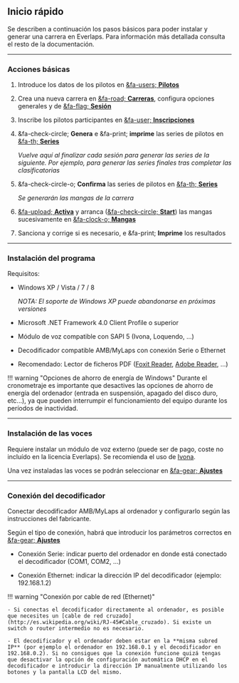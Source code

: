 ## Inicio rápido

Se describen a continuación los pasos básicos para poder instalar y generar una carrera en Everlaps. Para información más detallada consulta el resto de la documentación.

---

### Acciones básicas

1.  Introduce los datos de los pilotos en [&fa-users; **Pilotos**](./user-guide/drivers/index.html)

2.  Crea una nueva carrera en [&fa-road; **Carreras**](./user-guide/races/index.html), configura opciones generales y de [&fa-flag; **Sesión**](./race-formats/qualify-finals/index.html)

3.  Inscribe los pilotos participantes en [&fa-user; **Inscripciones**](./user-guide/races/index.html#inscripciones)

4.  &fa-check-circle; **Genera** e &fa-print; **imprime** las series de pilotos en [&fa-th; **Series**](./user-guide/races/index.html#series)

	*Vuelve aquí al finalizar cada sesión para generar las series de la siguiente. Por ejemplo, para generar las series finales tras completar las clasificatorias*

5.  &fa-check-circle-o; **Confirma** las series de pilotos en [&fa-th; **Series**](./user-guide/races/index.html#series)

	*Se generarán las mangas de la carrera*

6.  [&fa-upload; **Activa**](./user-guide/heats/index.html#mangas_1) y arranca ([&fa-check-circle; **Start**](./user-guide/heats/index.html#control-de-la-manga-activa)) las mangas sucesivamente en [&fa-clock-o; **Mangas**](./user-guide/heats/index.html)

7.  Sanciona y corrige si es necesario, e &fa-print; **Imprime** los resultados

---

### Instalación del programa

Requisitos:

- Windows XP / Vista / 7 / 8

	*NOTA: El soporte de Windows XP puede abandonarse en próximas versiones*

- Microsoft .NET Framework 4.0 Client Profile o superior

- Módulo de voz compatible con SAPI 5 (Ivona, Loquendo, ...)

- Decodificador compatible AMB/MyLaps con conexión Serie o Ethernet

- Recomendado: Lector de ficheros PDF ([Foxit Reader](http://www.foxitsoftware.com/Secure_PDF_Reader/), [Adobe Reader](http://get.adobe.com/reader/), ...)

!!! warning "Opciones de ahorro de energía de Windows"
	Durante el cronometraje es importante que desactives las opciones de ahorro de energía del ordenador (entrada en suspensión, apagado del disco duro, etc...), ya que pueden interrumpir el funcionamiento del equipo durante los períodos de inactividad.  

---

### Instalación de las voces

Requiere instalar un módulo de voz externo (puede ser de pago, coste no incluído en la licencia Everlaps). Se recomienda el uso de [Ivona](http://www.ivona.com).

Una vez instaladas las voces se podrán seleccionar en [&fa-gear; **Ajustes**](./user-guide/config/index.html)

---

### Conexión del decodificador

Conectar decodificador AMB/MyLaps al ordenador y configurarlo según las instrucciones del fabricante.

Según el tipo de conexión, habrá que introducir los parámetros correctos en [&fa-gear; **Ajustes**](./user-guide/config/index.html)

- Conexión Serie: indicar puerto del ordenador en donde está conectado el decodificador (COM1, COM2, ...)

- Conexión Ethernet: indicar la dirección IP del decodificador (ejemplo: 192.168.1.2)


!!! warning "Conexión por cable de red (Ethernet)"
	
	- Si conectas el decodificador directamente al ordenador, es posible que necesites un [cable de red cruzado](http://es.wikipedia.org/wiki/RJ-45#Cable_cruzado). Si existe un switch o router intermedio no es necesario.
	
	- El decodificador y el ordenador deben estar en la **misma subred IP** (por ejemplo el ordenador en 192.168.0.1 y el decodificador en 192.168.0.2). Si no consigues que la conexión funcione quizá tengas que desactivar la opción de configuración automática DHCP en el decodificador e introducir la dirección IP manualmente utilizando los botones y la pantalla LCD del mismo.
	
	
	